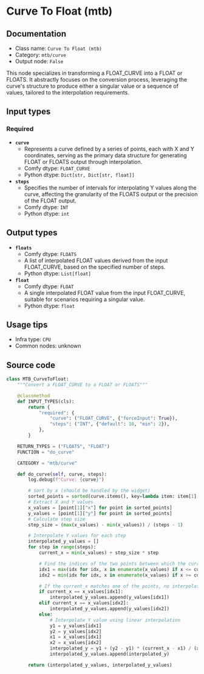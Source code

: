 # Curve To Float (mtb)
## Documentation
- Class name: `Curve To Float (mtb)`
- Category: `mtb/curve`
- Output node: `False`

This node specializes in transforming a FLOAT_CURVE into a FLOAT or FLOATS. It abstractly focuses on the conversion process, leveraging the curve's structure to produce either a singular value or a sequence of values, tailored to the interpolation requirements.
## Input types
### Required
- **`curve`**
    - Represents a curve defined by a series of points, each with X and Y coordinates, serving as the primary data structure for generating FLOAT or FLOATS output through interpolation.
    - Comfy dtype: `FLOAT_CURVE`
    - Python dtype: `Dict[str, Dict[str, float]]`
- **`steps`**
    - Specifies the number of intervals for interpolating Y values along the curve, affecting the granularity of the FLOATS output or the precision of the FLOAT output.
    - Comfy dtype: `INT`
    - Python dtype: `int`
## Output types
- **`floats`**
    - Comfy dtype: `FLOATS`
    - A list of interpolated FLOAT values derived from the input FLOAT_CURVE, based on the specified number of steps.
    - Python dtype: `List[float]`
- **`float`**
    - Comfy dtype: `FLOAT`
    - A single interpolated FLOAT value from the input FLOAT_CURVE, suitable for scenarios requiring a singular value.
    - Python dtype: `float`
## Usage tips
- Infra type: `CPU`
- Common nodes: unknown


## Source code
```python
class MTB_CurveToFloat:
    """Convert a FLOAT_CURVE to a FLOAT or FLOATS"""

    @classmethod
    def INPUT_TYPES(cls):
        return {
            "required": {
                "curve": ("FLOAT_CURVE", {"forceInput": True}),
                "steps": ("INT", {"default": 10, "min": 2}),
            },
        }

    RETURN_TYPES = ("FLOATS", "FLOAT")
    FUNCTION = "do_curve"

    CATEGORY = "mtb/curve"

    def do_curve(self, curve, steps):
        log.debug(f"Curve: {curve}")

        # sort by x (should be handled by the widget)
        sorted_points = sorted(curve.items(), key=lambda item: item[1]["x"])
        # Extract X and Y values
        x_values = [point[1]["x"] for point in sorted_points]
        y_values = [point[1]["y"] for point in sorted_points]
        # Calculate step size
        step_size = (max(x_values) - min(x_values)) / (steps - 1)

        # Interpolate Y values for each step
        interpolated_y_values = []
        for step in range(steps):
            current_x = min(x_values) + step_size * step

            # Find the indices of the two points between which the current_x falls
            idx1 = max(idx for idx, x in enumerate(x_values) if x <= current_x)
            idx2 = min(idx for idx, x in enumerate(x_values) if x >= current_x)

            # If the current_x matches one of the points, no interpolation is needed
            if current_x == x_values[idx1]:
                interpolated_y_values.append(y_values[idx1])
            elif current_x == x_values[idx2]:
                interpolated_y_values.append(y_values[idx2])
            else:
                # Interpolate Y value using linear interpolation
                y1 = y_values[idx1]
                y2 = y_values[idx2]
                x1 = x_values[idx1]
                x2 = x_values[idx2]
                interpolated_y = y1 + (y2 - y1) * (current_x - x1) / (x2 - x1)
                interpolated_y_values.append(interpolated_y)

        return (interpolated_y_values, interpolated_y_values)

```

